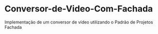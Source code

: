 # Conversor-de-Video-Com-Fachada
Implementação de um conversor de vídeo utilizando o Padrão de Projetos Fachada
